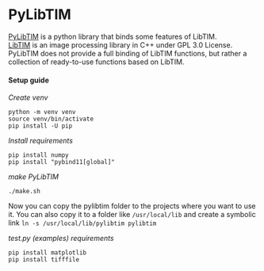 # PyLibTIM

[PyLibTIM](https://github.com/Cyril-Meyer/PyLibTIM) is a python library that binds some features of LibTIM.  
[LibTIM](https://github.com/bnaegel/libtim) is an image processing library in C++ under GPL 3.0 License.  
PyLibTIM does not provide a full binding of LibTIM functions, but rather a collection of ready-to-use functions based on LibTIM.

#### Setup guide
*Create venv*
```
python -m venv venv
source venv/bin/activate
pip install -U pip
```
*Install requirements*
```
pip install numpy
pip install "pybind11[global]"
```
*make PyLibTIM*
```
./make.sh
```

Now you can copy the pylibtim folder to the projects where you want to use it.
You can also copy it to a folder like `/usr/local/lib` and create a symbolic link `ln -s /usr/local/lib/pylibtim pylibtim`

*test.py (examples) requirements*
```
pip install matplotlib
pip install tifffile
```
